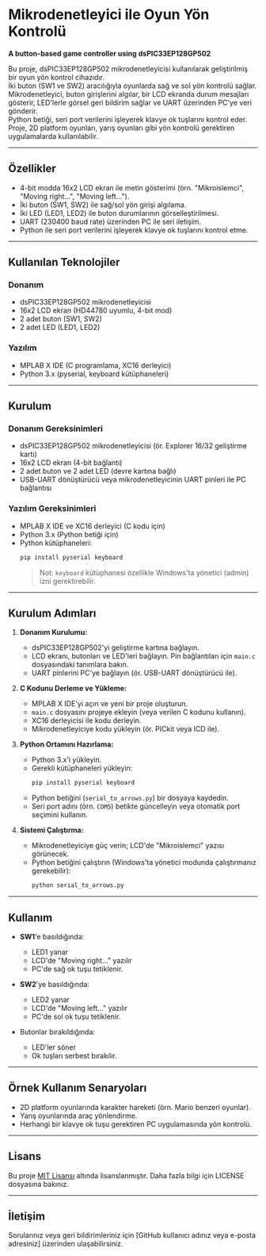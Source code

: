 
# Mikrodenetleyici ile Oyun Yön Kontrolü  
**A button-based game controller using dsPIC33EP128GP502**

Bu proje, dsPIC33EP128GP502 mikrodenetleyicisi kullanılarak geliştirilmiş bir oyun yön kontrol cihazıdır.  
İki buton (SW1 ve SW2) aracılığıyla oyunlarda sağ ve sol yön kontrolü sağlar.  
Mikrodenetleyici, buton girişlerini algılar, bir LCD ekranda durum mesajları gösterir, LED'lerle görsel geri bildirim sağlar ve UART üzerinden PC'ye veri gönderir.  
Python betiği, seri port verilerini işleyerek klavye ok tuşlarını kontrol eder.  
Proje, 2D platform oyunları, yarış oyunları gibi yön kontrolü gerektiren uygulamalarda kullanılabilir.

---

## Özellikler

- 4-bit modda 16x2 LCD ekran ile metin gösterimi (örn. "Mikroislemci", "Moving right...", "Moving left...").
- İki buton (SW1, SW2) ile sağ/sol yön girişi algılama.
- İki LED (LED1, LED2) ile buton durumlarının görselleştirilmesi.
- UART (230400 baud rate) üzerinden PC ile seri iletişim.
- Python ile seri port verilerini işleyerek klavye ok tuşlarını kontrol etme.

---

## Kullanılan Teknolojiler

### Donanım
- dsPIC33EP128GP502 mikrodenetleyicisi  
- 16x2 LCD ekran (HD44780 uyumlu, 4-bit mod)  
- 2 adet buton (SW1, SW2)  
- 2 adet LED (LED1, LED2)  

### Yazılım
- MPLAB X IDE (C programlama, XC16 derleyici)  
- Python 3.x (pyserial, keyboard kütüphaneleri)  

---

## Kurulum

### Donanım Gereksinimleri

- dsPIC33EP128GP502 mikrodenetleyicisi (ör. Explorer 16/32 geliştirme kartı)  
- 16x2 LCD ekran (4-bit bağlantı)  
- 2 adet buton ve 2 adet LED (devre kartına bağlı)  
- USB-UART dönüştürücü veya mikrodenetleyicinin UART pinleri ile PC bağlantısı  

### Yazılım Gereksinimleri

- MPLAB X IDE ve XC16 derleyici (C kodu için)  
- Python 3.x (Python betiği için)  
- Python kütüphaneleri:  
  ```bash
  pip install pyserial keyboard
  ```  
  > Not: `keyboard` kütüphanesi özellikle Windows'ta yönetici (admin) izni gerektirebilir.

---

## Kurulum Adımları

1. **Donanım Kurulumu:**  
   - dsPIC33EP128GP502'yi geliştirme kartına bağlayın.  
   - LCD ekranı, butonları ve LED'leri bağlayın. Pin bağlantıları için `main.c` dosyasındaki tanımlara bakın.  
   - UART pinlerini PC'ye bağlayın (ör. USB-UART dönüştürücü ile).

2. **C Kodunu Derleme ve Yükleme:**  
   - MPLAB X IDE'yi açın ve yeni bir proje oluşturun.  
   - `main.c` dosyasını projeye ekleyin (veya verilen C kodunu kullanın).  
   - XC16 derleyicisi ile kodu derleyin.  
   - Mikrodenetleyiciye kodu yükleyin (ör. PICkit veya ICD ile).

3. **Python Ortamını Hazırlama:**  
   - Python 3.x'i yükleyin.  
   - Gerekli kütüphaneleri yükleyin:  
     ```bash
     pip install pyserial keyboard
     ```  
   - Python betiğini (`serial_to_arrows.py`) bir dosyaya kaydedin.  
   - Seri port adını (örn. `COM5`) betikte güncelleyin veya otomatik port seçimini kullanın.

4. **Sistemi Çalıştırma:**  
   - Mikrodenetleyiciye güç verin; LCD'de "Mikroislemci" yazısı görünecek.  
   - Python betiğini çalıştırın (Windows'ta yönetici modunda çalıştırmanız gerekebilir):  
     ```bash
     python serial_to_arrows.py
     ```

---

## Kullanım

- **SW1**'e basıldığında:  
  - LED1 yanar  
  - LCD'de "Moving right..." yazılır  
  - PC'de sağ ok tuşu tetiklenir.

- **SW2**'ye basıldığında:  
  - LED2 yanar  
  - LCD'de "Moving left..." yazılır  
  - PC'de sol ok tuşu tetiklenir.

- Butonlar bırakıldığında:  
  - LED'ler söner  
  - Ok tuşları serbest bırakılır.

---

## Örnek Kullanım Senaryoları

- 2D platform oyunlarında karakter hareketi (örn. Mario benzeri oyunlar).  
- Yarış oyunlarında araç yönlendirme.  
- Herhangi bir klavye ok tuşu gerektiren PC uygulamasında yön kontrolü.

---

## Lisans

Bu proje [MIT Lisansı](LICENSE) altında lisanslanmıştır. Daha fazla bilgi için LICENSE dosyasına bakınız.

---

## İletişim

Sorularınız veya geri bildirimleriniz için [GitHub kullanıcı adınız veya e-posta adresiniz] üzerinden ulaşabilirsiniz.
